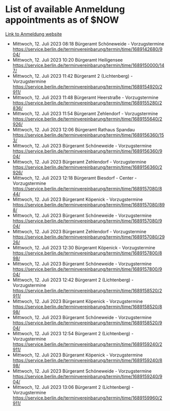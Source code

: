 # List of available Anmeldung appointments as of $NOW
[Link to Anmeldung website](https://service.berlin.de/terminvereinbarung/termin/tag.php?termin=1&anliegen[]=120686&dienstleisterlist=122210,122217,327316,122219,327312,122227,327314,122231,327346,122243,327348,122254,122252,329742,122260,329745,122262,329748,122271,327278,122273,327274,122277,327276,330436,122280,327294,122282,327290,122284,327292,122291,327270,122285,327266,122286,327264,122296,327268,150230,329760,122297,327286,122294,327284,122312,329763,122314,329775,122304,327330,122311,327334,122309,327332,317869,122281,327352,122279,329772,122283,122276,327324,122274,327326,122267,329766,122246,327318,122251,327320,122257,327322,122208,327298,122226,327300&herkunft=http%3A%2F%2Fservice.berlin.de%2Fdienstleistung%2F120686%2F)
- Mittwoch, 12. Juli 2023 08:18 Bürgeramt Schöneweide - Vorzugstermine https://service.berlin.de/terminvereinbarung/termin/time/1689142680/904/
- Mittwoch, 12. Juli 2023 10:20 Bürgeramt Heiligensee https://service.berlin.de/terminvereinbarung/termin/time/1689150000/147/
- Mittwoch, 12. Juli 2023 11:42 Bürgeramt 2 (Lichtenberg) - Vorzugstermine https://service.berlin.de/terminvereinbarung/termin/time/1689154920/2911/
- Mittwoch, 12. Juli 2023 11:48 Bürgeramt Heerstraße - Vorzugstermine https://service.berlin.de/terminvereinbarung/termin/time/1689155280/2836/
- Mittwoch, 12. Juli 2023 11:54 Bürgeramt Zehlendorf - Vorzugstermine https://service.berlin.de/terminvereinbarung/termin/time/1689155640/2926/
- Mittwoch, 12. Juli 2023 12:06 Bürgeramt Rathaus Spandau https://service.berlin.de/terminvereinbarung/termin/time/1689156360/153/
- Mittwoch, 12. Juli 2023  Bürgeramt Schöneweide - Vorzugstermine https://service.berlin.de/terminvereinbarung/termin/time/1689156360/904/
- Mittwoch, 12. Juli 2023  Bürgeramt Zehlendorf - Vorzugstermine https://service.berlin.de/terminvereinbarung/termin/time/1689156360/2926/
- Mittwoch, 12. Juli 2023 12:18 Bürgeramt Biesdorf - Center - Vorzugstermine https://service.berlin.de/terminvereinbarung/termin/time/1689157080/844/
- Mittwoch, 12. Juli 2023  Bürgeramt Köpenick - Vorzugstermine https://service.berlin.de/terminvereinbarung/termin/time/1689157080/898/
- Mittwoch, 12. Juli 2023  Bürgeramt Schöneweide - Vorzugstermine https://service.berlin.de/terminvereinbarung/termin/time/1689157080/904/
- Mittwoch, 12. Juli 2023  Bürgeramt Zehlendorf - Vorzugstermine https://service.berlin.de/terminvereinbarung/termin/time/1689157080/2926/
- Mittwoch, 12. Juli 2023 12:30 Bürgeramt Köpenick - Vorzugstermine https://service.berlin.de/terminvereinbarung/termin/time/1689157800/898/
- Mittwoch, 12. Juli 2023  Bürgeramt Schöneweide - Vorzugstermine https://service.berlin.de/terminvereinbarung/termin/time/1689157800/904/
- Mittwoch, 12. Juli 2023 12:42 Bürgeramt 2 (Lichtenberg) - Vorzugstermine https://service.berlin.de/terminvereinbarung/termin/time/1689158520/2911/
- Mittwoch, 12. Juli 2023  Bürgeramt Köpenick - Vorzugstermine https://service.berlin.de/terminvereinbarung/termin/time/1689158520/898/
- Mittwoch, 12. Juli 2023  Bürgeramt Schöneweide - Vorzugstermine https://service.berlin.de/terminvereinbarung/termin/time/1689158520/904/
- Mittwoch, 12. Juli 2023 12:54 Bürgeramt 2 (Lichtenberg) - Vorzugstermine https://service.berlin.de/terminvereinbarung/termin/time/1689159240/2911/
- Mittwoch, 12. Juli 2023  Bürgeramt Köpenick - Vorzugstermine https://service.berlin.de/terminvereinbarung/termin/time/1689159240/898/
- Mittwoch, 12. Juli 2023  Bürgeramt Schöneweide - Vorzugstermine https://service.berlin.de/terminvereinbarung/termin/time/1689159240/904/
- Mittwoch, 12. Juli 2023 13:06 Bürgeramt 2 (Lichtenberg) - Vorzugstermine https://service.berlin.de/terminvereinbarung/termin/time/1689159960/2911/
